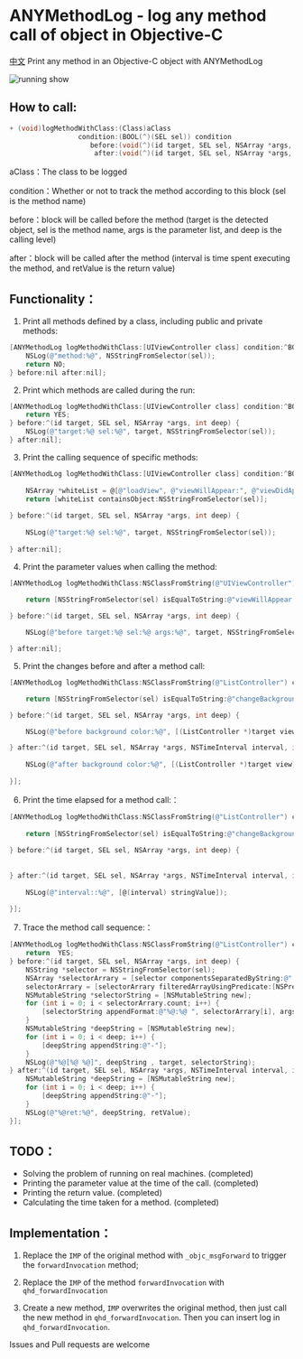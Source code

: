 # ANYMethodLog - log any method call of object in Objective-C  
[中文](../master/README.md)
Print any method in an Objective-C object with ANYMethodLog

![running show](Documentation/Images/running_show.gif)
  
## How to call:  

```objective-c
+ (void)logMethodWithClass:(Class)aClass
                 condition:(BOOL(^)(SEL sel)) condition
                    before:(void(^)(id target, SEL sel, NSArray *args, int deep)) before
                     after:(void(^)(id target, SEL sel, NSArray *args, NSTimeInterval interval, int deep, id retValue)) after;
```

aClass：The class to be logged

condition：Whether or not to track the method according to this block (sel is the method name)

before：block will be called before the method (target is the detected object, sel is the method name, args is the parameter list, and deep is the calling level)

after：block will be called after the method (interval is time spent executing the method, and retValue is the return value)

## Functionality：
1. Print all methods defined by a class, including public and private methods:

```objective-c
[ANYMethodLog logMethodWithClass:[UIViewController class] condition:^BOOL(SEL sel) {
    NSLog(@"method:%@", NSStringFromSelector(sel));
    return NO;
} before:nil after:nil];
```

2. Print which methods are called during the run:

```objective-c
[ANYMethodLog logMethodWithClass:[UIViewController class] condition:^BOOL(SEL sel) {
    return YES;
} before:^(id target, SEL sel, NSArray *args, int deep) {
    NSLog(@"target:%@ sel:%@", target, NSStringFromSelector(sel));
} after:nil];
```

3. Print the calling sequence of specific methods:

```objective-c
[ANYMethodLog logMethodWithClass:[UIViewController class] condition:^BOOL(SEL sel) {
    
    NSArray *whiteList = @[@"loadView", @"viewWillAppear:", @"viewDidAppear:", @"viewWillDisappear:", @"viewDidDisappear:", @"viewWillLayoutSubviews", @"viewDidLayoutSubviews"];
    return [whiteList containsObject:NSStringFromSelector(sel)];
    
} before:^(id target, SEL sel, NSArray *args, int deep) {
    
    NSLog(@"target:%@ sel:%@", target, NSStringFromSelector(sel));
    
} after:nil];
```

4. Print the parameter values when calling the method:

```objective-c
[ANYMethodLog logMethodWithClass:NSClassFromString(@"UIViewController") condition:^BOOL(SEL sel) {
    
    return [NSStringFromSelector(sel) isEqualToString:@"viewWillAppear:"];

} before:^(id target, SEL sel, NSArray *args, int deep) {

    NSLog(@"before target:%@ sel:%@ args:%@", target, NSStringFromSelector(sel), args);

} after:nil];
```

5. Print the changes before and after a method call:

```objective-c
[ANYMethodLog logMethodWithClass:NSClassFromString(@"ListController") condition:^BOOL(SEL sel) {

    return [NSStringFromSelector(sel) isEqualToString:@"changeBackground"];

} before:^(id target, SEL sel, NSArray *args, int deep) {

    NSLog(@"before background color:%@", [(ListController *)target view].backgroundColor);

} after:^(id target, SEL sel, NSArray *args, NSTimeInterval interval, int deep, id retValue) {
    
    NSLog(@"after background color:%@", [(ListController *)target view].backgroundColor);
    
}];
```

6. Print the time elapsed for a method call:：  

```objective-c
[ANYMethodLog logMethodWithClass:NSClassFromString(@"ListController") condition:^BOOL(SEL sel) {
    
    return [NSStringFromSelector(sel) isEqualToString:@"changeBackground"];
    
} before:^(id target, SEL sel, NSArray *args, int deep) {
    
    
} after:^(id target, SEL sel, NSArray *args, NSTimeInterval interval, int deep, id retValue) {
    
    NSLog(@"interval::%@", [@(interval) stringValue]);
    
}];
```

7. Trace the method call sequence:： 

```objective-c
[ANYMethodLog logMethodWithClass:NSClassFromString(@"ListController") condition:^BOOL(SEL sel) {
    return  YES;
} before:^(id target, SEL sel, NSArray *args, int deep) {
    NSString *selector = NSStringFromSelector(sel);
    NSArray *selectorArrary = [selector componentsSeparatedByString:@":"];
    selectorArrary = [selectorArrary filteredArrayUsingPredicate:[NSPredicate predicateWithFormat:@"length > 0"]];
    NSMutableString *selectorString = [NSMutableString new];
    for (int i = 0; i < selectorArrary.count; i++) {
        [selectorString appendFormat:@"%@:%@ ", selectorArrary[i], args[i]];
    }
    NSMutableString *deepString = [NSMutableString new];
    for (int i = 0; i < deep; i++) {
        [deepString appendString:@"-"];
    }
    NSLog(@"%@[%@ %@]", deepString , target, selectorString);
} after:^(id target, SEL sel, NSArray *args, NSTimeInterval interval, int deep, id retValue) {
    NSMutableString *deepString = [NSMutableString new];
    for (int i = 0; i < deep; i++) {
        [deepString appendString:@"-"];
    }
    NSLog(@"%@ret:%@", deepString, retValue);
}];
```

## TODO：  

+ Solving the problem of running on real machines. (completed)
+ Printing the parameter value at the time of the call. (completed)
+ Printing the return value. (completed)
+ Calculating the time taken for a method. (completed)

## Implementation：  

1. Replace the `IMP` of the original method with `_objc_msgForward` to trigger the `forwardInvocation` method;

2. Replace the `IMP` of the method `forwardInvocation` with `qhd_forwardInvocation`

3. Create a new method, `IMP` overwrites the original method, then just call the new method in `qhd_forwardInvocation`. Then you can insert log in `qhd_forwardInvocation`.

Issues and Pull requests are welcome

